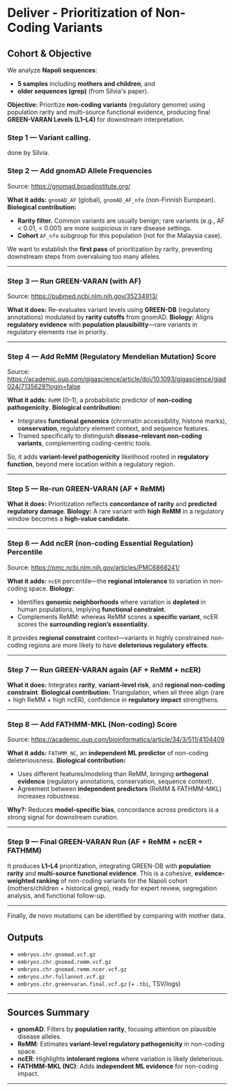 
 # Deliver - Prioritization of Non-Coding Variants

## Cohort & Objective

We analyze **Napoli sequences**:

* **5 samples** including **mothers and children**, and
* **older sequences (grep)** (from Silvia's paper).

**Objective:** Prioritize **non-coding variants** (regulatory genome) using population rarity and multi-source functional evidence, producing final **GREEN-VARAN Levels (L1–L4)** for downstream interpretation.

### Step 1 — Variant calling.
done by Silvia.

### Step 2 — Add **gnomAD** Allele Frequencies

Source: https://gnomad.broadinstitute.org/

**What it adds:** `gnomAD_AF` (global), `gnomAD_AF_nfe` (non-Finnish European).
**Biological contribution:**

* **Rarity filter.** Common variants are usually benign; rare variants (e.g., AF < 0.01, < 0.001) are more suspicious in rare disease settings.
* **Cohort** `AF_nfe` subgroup for this population (not for the Malaysia case).

We want to establish the **first pass** of prioritization by rarity, preventing downstream steps from overvaluing too many alleles.

---

### Step 3 — Run **GREEN-VARAN** (with AF)

Source: https://pubmed.ncbi.nlm.nih.gov/35234913/

**What it does:** Re-evaluates variant levels using **GREEN-DB** (regulatory annotations) modulated by **rarity cutoffs** from gnomAD.
**Biology:** Aligns **regulatory evidence** with **population plausibility**—rare variants in regulatory elements rise in priority.

---

### Step 4 — Add **ReMM** (Regulatory Mendelian Mutation) Score

Source: https://academic.oup.com/gigascience/article/doi/10.1093/gigascience/giad024/7135629?login=false

**What it adds:** `ReMM` (0–1), a probabilistic predictor of **non-coding pathogenicity**.
**Biological contribution:**

* Integrates **functional genomics** (chromatin accessibility, histone marks), **conservation**, regulatory element context, and sequence features.
* Trained specifically to distinguish **disease-relevant non-coding variants**, complementing coding-centric tools.

So, it adds **variant-level pathogenicity** likelihood rooted in **regulatory function**, beyond mere location within a regulatory region.

---

### Step 5 — Re-run **GREEN-VARAN** (AF + ReMM)

**What it does:** Prioritization reflects **concordance of rarity** and **predicted regulatory damage**.
**Biology:** A rare variant with **high ReMM** in a regulatory window becomes a **high-value candidate**.

---

### Step 6 — Add **ncER** (non-coding Essential Regulation) Percentile

Source: https://pmc.ncbi.nlm.nih.gov/articles/PMC6868241/

**What it adds:** `ncER` percentile—the **regional intolerance** to variation in non-coding space.
**Biology:**

* Identifies **genomic neighborhoods** where variation is **depleted** in human populations, implying **functional constraint**.
* Complements ReMM: whereas ReMM scores a **specific variant**, ncER scores the **surrounding region’s essentiality**.

It provides **regional constraint** context—variants in highly constrained non-coding regions are more likely to have **deleterious regulatory effects**.

---

### Step 7 — Run **GREEN-VARAN** again (AF + ReMM + ncER)

**What it does:** Integrates **rarity**, **variant-level risk**, and **regional non-coding constraint**.
**Biological contribution:** Triangulation, when all three align (rare + high ReMM + high ncER), confidence in **regulatory impact** strengthens.

---

### Step 8 — Add **FATHMM-MKL (Non-coding)** Score

Source: https://academic.oup.com/bioinformatics/article/34/3/511/4104409

**What it adds:** `FATHMM_NC`, an **independent ML predictor** of non-coding deleteriousness.
**Biological contribution:**

* Uses different features/modeling than ReMM, bringing **orthogonal evidence** (regulatory annotations, conservation, sequence context).
* Agreement between **independent predictors** (ReMM & FATHMM-MKL) increases robustness.

**Why?:** Reduces **model-specific bias**, concordance across predictors is a strong signal for downstream curation.

---

### Step 9 — Final **GREEN-VARAN** Run (AF + ReMM + ncER + FATHMM)

It produces **L1–L4** prioritization, integrating GREEN-DB with **population rarity** and **multi-source functional evidence**.
This is a cohesive, **evidence-weighted ranking** of non-coding variants for the Napoli cohort (mothers/children + historical grep), ready for expert review, segregation analysis, and functional follow-up.

---

Finally, de novo mutations can be identified by comparing with mother data.

## Outputs

* `embryos.chr.gnomad.vcf.gz`
* `embryos.chr.gnomad.remm.vcf.gz`
* `embryos.chr.gnomad.remm.ncer.vcf.gz`
* `embryos.chr.fullannot.vcf.gz`
* `embryos.chr.greenvaran.final.vcf.gz` (+ `.tbi`, TSV/logs)

---



## Sources Summary

* **gnomAD**: Filters by **population rarity**, focusing attention on plausible disease alleles.
* **ReMM**: Estimates **variant-level regulatory pathogenicity** in non-coding space.
* **ncER**: Highlights **intolerant regions** where variation is likely deleterious.
* **FATHMM-MKL (NC)**: Adds **independent ML evidence** for non-coding impact.

---

